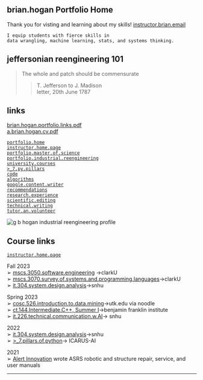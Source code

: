  ## brian.hogan Portfolio Home  
Thank you for visting and  learning about my skills! [instructor.brian.email](b.hogan@snhu.edu)   

```
I equip students with fierce skills in
data wrangling, machine learning, stats, and systems thinking. 
```

## jeffersonian reengineering 101  
> The whole and patch should be commensurate  
>>  T. Jefferson to J. Madison  
letter, 20th June 1787  

 
## links  
[brian.hogan.portfolio.links.pdf](https://github.com/bbe2/portfolio/files/12888856/brian.hogan.portfolio.links.pdf)  
[a.brian.hogan.cv.pdf](https://github.com/bbe2/portfolio/files/12888855/a.brian.hogan.cv.pdf)  


[`portfolio.home`](https://github.com/bbe2/portfolio)  
[`instructor.home.page`](https://github.com/bbe2/instructor.brian)  
[`portfolio.master.of.science`](https://github.com/bbe2/portfolio/tree/master_portfolio)  
[`portfolio.industrial.reengineering`](https://github.com/bbe2/portfolio/tree/reengineering)  
[`university.courses`](https://github.com/bbe2/instructor.brian)  
[`>_7.py.pillars`](https://github.com/bbe2/portfolio/tree/%3E_7_Pillars_of_Python)   
[`code`](https://github.com/bbe2/portfolio/tree/code)  
[`algorithms`](https://github.com/bbe2/professor.full.brain/tree/algorithms)  
[`google.content.writer`](https://github.com/bbe2/portfolio/tree/tech_curriculum_an_GwG)  
[`recommendations`](https://github.com/bbe2/portfolio/tree/reference_recommend)    
[`research.experience`](https://github.com/bbe2/portfolio/tree/research_experience )  
[`scientific.editing`](https://github.com/bbe2/portfolio/tree/scientific_edit)  
[`technical.writing`](https://github.com/bbe2/portfolio/tree/tech_write)  
[`tutor.an.volunteer`](https://github.com/bbe2/portfolio/tree/tutor_volunteer)  



![g b hogan industrial reengineering profile](https://github.com/bbe2/portfolio/assets/59778456/496379b6-e566-43da-938c-6d8e7f2e4142)  



## Course links  
[`instructor.home.page`](https://github.com/bbe2/instructor.brian)  

Fall 2023  
➢ [mscs.3050.software.engineering](https://github.com/bbe2/instructor.brian/tree/mscs.3070.survey.of.systems.and.programming.languages) ->clarkU  
➢ [mscs.3070.survey.of.systems.and.programming.languages](https://github.com/bbe2/instructor.brian/tree/mscs.3070.survey.of.systems.and.programming.languages)->clarkU  
➢ [it.304.system.design.analysis](https://github.com/bbe2/instructor.brian/tree/it.304.fall.2023)->snhu  

Spring 2023   
➢ [cosc.526.introduction.to.data.mining](https://github.com/bbe2/professor/tree/cosc.526.intro.to.data.Mining.utk.edu)->utk.edu via noodle  
➢ [ct.144.Intermediate.C++, Summer I](https://github.com/bbe2/professor/tree/ct.144.intermedat.C%2B%2B)->benjamin franklin institute  
➢ [it.226.technical.communication.w.AI](https://github.com/bbe2/professor/tree/it.226.technical.communication.w.ai)-> snhu  

2022  
➢ [it.304.system.design.analysis](https://github.com/bbe2/IT.304.Fall.2022)->snhu  
➢ [>_7.pillars.of.python](https://github.com/bbe2/instructor.brian/tree/7.pillars.of.python)-> ICARUS-AI  

2021  
➢ [Alert Innovation](https://www.alertinnovation.com/) wrote ASRS robotic and structure repair, service, and user manuals  

---
